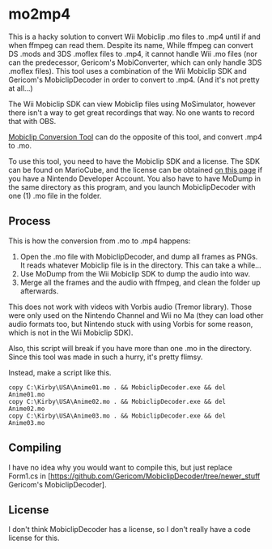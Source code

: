# mo2mp4
This is a hacky solution to convert Wii Mobiclip .mo files to .mp4 until if and when ffmpeg can read them. Despite its name, While ffmpeg can convert DS .mods and 3DS .moflex files to .mp4, it cannot handle Wii .mo files (nor can the predecessor, Gericom's MobiConverter, which can only handle 3DS .moflex files). This tool uses a combination of the Wii Mobiclip SDK and Gericom's MobiclipDecoder in order to convert to .mp4. (And it's not pretty at all...)

The Wii Mobiclip SDK can view Mobiclip files using MoSimulator, however there isn't a way to get great recordings that way. No one wants to record that with OBS.

[Mobiclip Conversion Tool](https://github.com/RiiConnect24/mobiclip-conversion-tool/releases/latest) can do the opposite of this tool, and convert .mp4 to .mo.

To use this tool, you need to have the Mobiclip SDK and a license. The SDK can be found on MarioCube, and the license can be obtained [on this page](https://developer.nintendo.com/group/development/getting-started/3ds/middleware/mobiclip-for-3ds) if you have a Nintendo Developer Account. You also have to have MoDump in the same directory as this program, and you launch MobiclipDecoder with one (1) .mo file in the folder.

## Process

This is how the conversion from .mo to .mp4 happens:

1. Open the .mo file with MobiclipDecoder, and dump all frames as PNGs. It reads whatever Mobiclip file is in the directory. This can take a while...
1. Use MoDump from the Wii Mobiclip SDK to dump the audio into wav.
1. Merge all the frames and the audio with ffmpeg, and clean the folder up afterwards.

This does not work with videos with Vorbis audio (Tremor library). Those were only used on the Nintendo Channel and Wii no Ma (they can load other audio formats too, but Nintendo stuck with using Vorbis for some reason, which is not in the Wii Mobiclip SDK).

Also, this script will break if you have more than one .mo in the directory. Since this tool was made in such a hurry, it's pretty flimsy.

Instead, make a script like this.

```
copy C:\Kirby\USA\Anime01.mo . && MobiclipDecoder.exe && del Anime01.mo
copy C:\Kirby\USA\Anime02.mo . && MobiclipDecoder.exe && del Anime02.mo
copy C:\Kirby\USA\Anime03.mo . && MobiclipDecoder.exe && del Anime03.mo
```

## Compiling

I have no idea why you would want to compile this, but just replace Form1.cs in [https://github.com/Gericom/MobiclipDecoder/tree/newer_stuff Gericom's MobiclipDecoder].

## License

I don't think MobiclipDecoder has a license, so I don't really have a code license for this.
